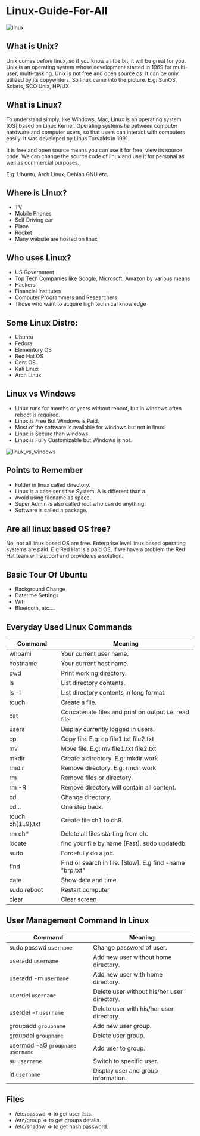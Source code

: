 # Linux-Guide-For-All

![linux](https://user-images.githubusercontent.com/40186859/158926847-3daddbe4-e97a-4ccd-8a51-a6aed12a32d2.png)

## What is Unix?

Unix comes before linux, so if you know a little bit, it will be great for you. Unix is an operating system whose development started in 1969 for multi-user, multi-tasking. Unix is not free and open source os. It can be only utilized by its copywriters. So linux came into the picture. E.g: SunOS, Solaris, SCO Unix, HP/UX.

## What is Linux?

To understand simply, like Windows, Mac, Linux is an operating system [OS] based on Linux Kernel. Operating systems lie between computer hardware and computer users, so that users can interact with computers easily. It was developed by Linus Torvalds in 1991.

It is free and open source means you can use it for free, view its source code. We can change the source code of linux and use it for personal as well as commercial purposes.

E.g: Ubuntu, Arch Linux, Debian GNU etc.

## Where is Linux?

* TV
* Mobile Phones
* Self Driving car
* Plane
* Rocket
* Many website are hosted on linux

## Who uses Linux?

* US Government
* Top Tech Companies like Google, Microsoft, Amazon by various means
* Hackers
* Financial Institutes
* Computer Programmers and Researchers
* Those who want to acquire high technical knowledge

## Some Linux Distro:

* Ubuntu
* Fedora
* Elementory OS
* Red Hat OS
* Cent OS
* Kali Linux
* Arch Linux

## Linux vs Windows

* Linux runs for months or years without reboot, but in windows often reboot is required.
* Linux is Free But Windows is Paid.
* Most of the software is available for windows but not in linux.
* Linux is Secure than windows.
* Linux is Fully Customizable but Windows is not.

![linux_vs_windows](https://user-images.githubusercontent.com/40186859/158927266-6a77af39-11cc-4cb7-9d91-9bed295c8d07.png)

## Points to Remember

* Folder in linux called directory.
* Linux is a case sensitive System. A is different than a.
* Avoid using filename as space.
* Super Admin is also called root who can do anything.
* Software is called a package.

## Are all linux based OS free?

No, not all linux based OS are free. Enterprise level linux based operating systems are paid. E.g Red Hat is a paid OS, if we have a problem the Red Hat team will support and provide us a solution.

## Basic Tour Of Ubuntu

* Background Change
* Datetime Settings
* Wifi
* Bluetooth, etc....

## Everyday Used Linux Commands

Command | Meaning  
--- | --- 
whoami | Your current user name.
hostname| Your current host name.
pwd | Print working directory.
ls | List directory contents.
ls -l | List directory contents in long format.
touch | Create a file.
cat | Concatenate files and print on output i.e. read file.
users | Display currently logged in users.
cp | Copy file. E.g: cp file1.txt file2.txt 
mv | Move file. E.g: mv file1.txt file2.txt 
mkdir | Create a directory. E.g: mkdir work 
rmdir | Remove directory. E.g: rmdir work 
rm | Remove files or directory.
rm -R | Remove directory will contain all content.
cd | Change directory.
cd .. | One step back.
touch ch{1..9}.txt | Create file ch1 to ch9.
rm ch* | Delete all files starting from ch.
locate | find your file by name \[Fast\]. sudo updatedb 
sudo | Forcefully do a job. 
find | Find or search in file. \[Slow\]. E.g find -name "brp.txt"
date | Show date and time
sudo reboot | Restart computer
clear | Clear screen

## User Management Command In Linux
Command | Meaning  
--- | --- 
sudo passwd `username` | Change password of user.
useradd `username`| Add new user without home directory.
useradd -m `username`| Add new user with home directory.
userdel `username` | Delete user without his/her user directory.
userdel -r `username` | Delete user with his/her user directory.
groupadd `groupname` | Add new user group.
groupdel `groupname` | Delete user group.
usermod -aG `groupname` `username` | Add user to group.
su `username` | Switch to specific user.
id `username` | Display user and group information.

## Files
- /etc/passwd => to get user lists.
- /etc/group => to get groups details.
- /etc/shadow => to get hash password.


